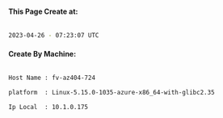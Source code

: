 
   
#### This Page Create at:

```bash

2023-04-26 - 07:23:07 UTC

```

#### Create By Machine:

```bash

Host Name : fv-az404-724

platform  : Linux-5.15.0-1035-azure-x86_64-with-glibc2.35

Ip Local  : 10.1.0.175

```

